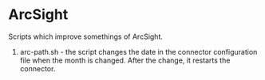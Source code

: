 # ArcSight
Scripts which improve somethings of ArcSight.
1. arc-path.sh - the script changes the date in the connector configuration file when the month is changed. After the change, it restarts the connector.
